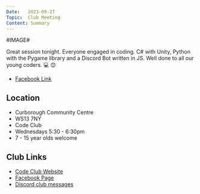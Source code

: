 ```yaml
---
Date:   2023-09-27
Topic:  Club Meeting
Content: Summary
---
```

#IMAGE#

Great session tonight. Everyone engaged in coding. C# with Unity, Python with the Pygame library and a Discord Bot written in JS. Well done to all our young coders. 💻 😊

* [Facebook Link](https://www.facebook.com/720665616418529/posts/824836082668148)

## Location

* Curborough Community Centre
* WS13 7NY
* Code Club
* Wednesdays 5:30 - 6:30pm
* 7 - 15 year olds welcome

## Club Links

* [Code Club Website](https://lichfield-code-club.github.io/)
* [Facebook Page](https://www.facebook.com/LichfieldCoders)
* [Discord club messages](https://discord.gg/szz6xGK)
